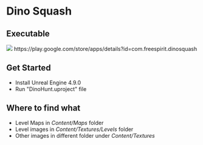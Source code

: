 # Dino Squash #

## Executable ##
<img src="https://lh3.googleusercontent.com/f8NKHMXtDfGPp791y-SgM0kDSgUlY4eUAF_Z2ntACQykc1FLNr3rIrvMuT0T6IqU34w=s180-rw"/>
https://play.google.com/store/apps/details?id=com.freespirit.dinosquash

## Get Started ##
* Install Unreal Engine 4.9.0
* Run "DinoHunt.uproject" file

## Where to find what ##
* Level Maps in *Content/Maps* folder
* Level images in *Content/Textures/Levels* folder
* Other images in different folder under *Content/Textures*
